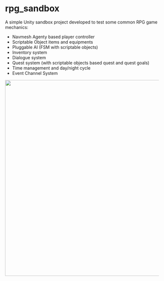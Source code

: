 # rpg_sandbox

A simple Unity sandbox project developed to test some common RPG game mechanics:
- Navmesh Agenty based player controller
- Scriptable Object items and equipments
- Pluggable AI (FSM with scriptable objects)
- Inventory system
- Dialogue system
- Quest system (with scriptable objects based quest and quest goals)
- Time management and day/night cycle
- Event Channel System


<img src="https://user-images.githubusercontent.com/102490095/163072301-39a08ffd-a7aa-44c1-a1ba-533062fa13ef.JPG" width="640px">
